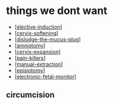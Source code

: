 # things we dont want

- [[elective-induction]]
- [[cervix-softening]]
- [[dislodge-the-mucus-plug]]
- [[amniotomy]]
- [[cervix-expansion]]
- [[pain-killers]]
- [[manual-extraction]]
- [[episiotomy]]
- [[electronic-fetal-monitor]]

## circumcision

[//begin]: # "Autogenerated link references for markdown compatibility"
[episiotomy]: episiotomy "Episiotomy"
[amniotomy]: amniotomy "Amniotomy"
[pain-killers]: pain-killers "Pain Killers"
[elective-induction]: elective-induction "Elective Induction"
[cervix-softening]: cervix-softening "Cervix Softening"
[dislodge-the-mucus-plug]: dislodge-the-mucus-plug "Dislodge the Mucus Plug"
[cervix-expansion]: cervix-expansion "Cervix Expansion"
[cesarean-section]: cesarean-section "Cesarean Section"
[manual-extraction]: manual-extraction "Manual Extraction"
[electronic-fetal-monitor]: electronic-fetal-monitor "Electronic Fetal Monitor"
[//end]: # "Autogenerated link references"
